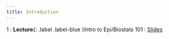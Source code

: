 ```yaml
---
title: Introduction
---
```


1
: **Lecture**{: .label .label-blue }Intro to Epi/Biostats 101
    : [Slides](https://docs.google.com/presentation/d/1WUJy3UTcuQqdnKtfm_IUx1MkXhmtB2e3/edit#slide=id.g27f8acbe4a0_0_189)
